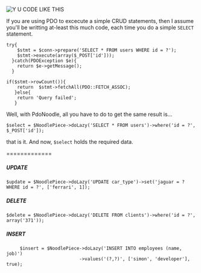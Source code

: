 ![Y U CODE LIKE THIS](http://i.imm.io/1hM9x.jpeg)

 


If you are using PDO to excecute a simple CRUD statements, then I assume you'll be writting at-least this much code, 
each time you do a simple `SELECT` statement. 
            
       
	try{
		$stmt = $conn->prepare('SELECT * FROM users WHERE id = ?');
		$stmt->execute(array($_POST['id']));
	  }catch(PDOException $e){
		return $e->getMessage();
	  }

	if($stmt->rowCount()){
		return  $stmt->fetchAll(PDO::FETCH_ASSOC); 
       }else{
		return 'Query failed';
       }
      

Well,  with PdoNoodle, all you have to do to get the same result is... 

`$select = $NoodlePiece->doLazy('SELECT * FROM users')->where('id = ?', $_POST['id']);`

that is it. And now, `$select` holds the required data.

=============
##### UPDATE 

`$update = $NoodlePiece->doLazy('UPDATE car_type')->set('jaguar = ? WHERE id = ?', ['ferrari', 1]);`

##### DELETE 

`$delete = $NoodlePiece->doLazy('DELETE FROM clients')->where('id = ?', array('371'));`

##### INSERT

         $insert = $NoodlePiece->doLazy('INSERT INTO employees (name, job)')
                               ->values('(?,?)', ['simon', 'developer'], true);



